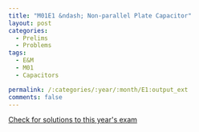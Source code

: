 ```yaml
---
title: "M01E1 &ndash; Non-parallel Plate Capacitor"
layout: post
categories:
  - Prelims
  - Problems
tags:
  - E&M
  - M01
  - Capacitors

permalink: /:categories/:year/:month/E1:output_ext
comments: false
---
```

<object data="2001M1E.pdf" type="application/pdf" width="100%" height="500"></object>
<div class="message"><a href='https://princetonprelim.com/prelim/7/'>Check for solutions to this year's exam</a></div>